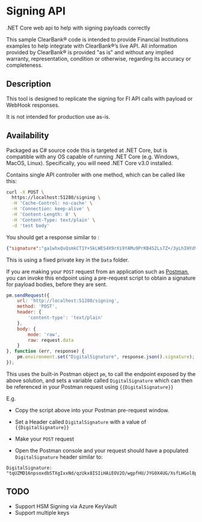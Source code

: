 # Signing API

.NET Core web api to help with signing payloads correctly

This sample ClearBank® code is intended to provide Financial Institutions examples to help integrate with ClearBank®’s live API.
All information provided by ClearBank® is provided "as is" and without any implied warranty, representation, condition or otherwise, regarding its accuracy or completeness.

## Description

This tool is designed to replicate the signing for FI API calls with payload or WebHook responses.

It is not intended for production use as-is.

## Availability

Packaged as C# source code this is targeted at .NET Core, but is compatible with any OS capable of running .NET Core (e.g. Windows, MacOS, Linux). Specifically, you will need .NET Core v3.0 installed.

Contains single API controller with one method, which can be called like this:

```sh
curl -X POST \
  https://localhost:51280/signing \
  -H 'Cache-Control: no-cache' \
  -H 'Connection: keep-alive' \
  -H 'Content-Length: 8' \
  -H 'Content-Type: text/plain' \
  -d 'test body'
```

You should get a response similar to :

```json
{"signature":"ga1whxQvQsmkCT1Y+SkLWES4X9rXi9YAMu9PrKB4S2Ls7Z+/3yLhIHYdVLbEtifjog0WDftMERc1Gh5dtJft9gfKCdccagJY1S5Wahw9vF1lmXbgiokrPMhQlLthbAbEg1F/9c1HQyik0kaeACfXxGYSIFwrCj0wSaysG/+touxwnFoHErjo9H63uiPr3xGVxxBr6ADIZCtUjQwgfGZgPfMMwv8WhgQN/BCvo6qrs/TARx90NbGzKpMkojXMJR4AJgmHyWz2K487UfMMWJPoqM5TmrEkpYpboKI4YyBSKy9umRTx3LkUS7cnRxrnu9oGfX19FOk1bgTd+gXELbdvKg=="}
```

This is using a fixed private key in the `Data` folder.

If you are making your `POST` request from an application such as [Postman](https://www.getpostman.com/), you can
invoke this endpoint using a pre-request script to obtain a signature for payload bodies, before they are sent.

```javascript
pm.sendRequest({
    url: 'http://localhost:51280/signing',
    method: 'POST',
    header: {
        'content-type': 'text/plain'
    },
    body: {
        mode: 'raw',
        raw: request.data
    }
}, function (err, response) {
    pm.environment.set("DigitalSignature", response.json().signature);
});
```

This uses the built-in Postman object `pm`, to call the endpoint exposed by the above solution, and sets a variable called `DigitalSignature` which can then be referenced in your Postman request using `{{DigitalSignature}}`

E.g.

- Copy the script above into your Postman pre-request window.

- Set a Header called `DigitalSignature` with a value of `{{DigitalSignature}}`

- Make your `POST` request

- Open the Postman console and your request should have a populated `DigitalSignature` header similar to:

```text
DigitalSignature: "tqUZMD16npsoxdbSTXgIxxNd/qzUkx8ISIiHAiEOV2O/wgpfHU/JYG0X4UG/XsfLHGol8p58atx2zaZ0zl71fRJnBnmwhTsU+R4OE2k1UueoYGtIsAkMvkzHtklxA/fGC1Hs09MRAKvKecNdnwDYxLzcgoEHggTT3sJgep66sPSki9asZfWdGBC45xf7cMEjmmindJPn0Y6rf9V36kCUACT5W2u/dscj+L9UcE+gxt50HMEFW3Vt3onu00CVZqSWCPxnwwg8d+n2vp2wXptj/vi9Ulza+R4HV+o4gEdaDZNInLRwC6NV/hykhUlsU2NPHdhOt7JZob6jDELTxymsJA=="
```

## TODO

- Support HSM Signing via Azure KeyVault
- Support multiple keys
